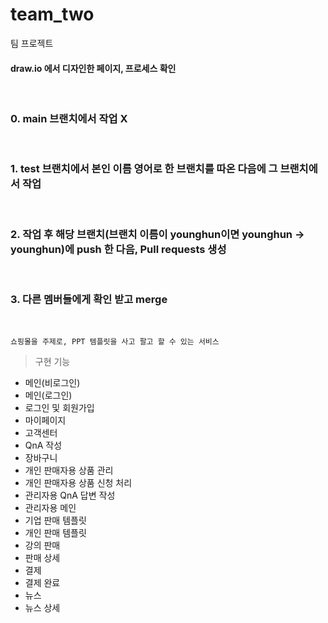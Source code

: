 # team_two
팀 프로젝트

<h4>draw.io 에서 디자인한 페이지, 프로세스 확인</h4>
<br>
<h3>0. main 브랜치에서 작업 X </h3>
<br>
<h3>1. test 브랜치에서 본인 이름 영어로 한 브랜치를 따온 다음에 그 브랜치에서 작업</h3>
<br>
<h3>2. 작업 후 해당 브랜치(브랜치 이름이 younghun이면 younghun -> younghun)에 push 한 다음, Pull requests 생성</h3>
<br>
<h3>3. 다른 멤버들에게 확인 받고 merge </h3>
<br>

```
쇼핑몰을 주제로, PPT 템플릿을 사고 팔고 할 수 있는 서비스
```

>구현 기능

- 메인(비로그인)
- 메인(로그인)
- 로그인 및 회원가입
- 마이페이지
- 고객센터
- QnA 작성
- 장바구니
- 개인 판매자용 상품 관리
- 개인 판매자용 상품 신청 처리
- 관리자용 QnA 답변 작성
- 관리자용 메인
- 기업 판매 템플릿
- 개인 판매 템플릿
- 강의 판매
- 판매 상세
- 결제
- 결제 완료
- 뉴스
- 뉴스 상세
<br>


